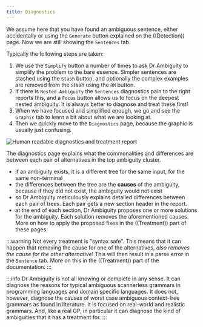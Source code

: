 ```yaml
---
title: Diagnostics
---
```


We assume here that you have found an ambiguous sentence, either accidentally or using the `Generate` button explained on the ((Detection)) page.
Now we are still showing the `Sentences` tab.

Typically the following steps are taken:
1. We use the `Simplify` button a number of times to ask Dr Ambiguity to simplify the problem to the bare essence. Simpler sentences are stashed using the `Stash` button, and optionally the complex examples are removed from the stash using the `RM` button.
2. If there is `Nested Ambiguity` the `Sentences` diagnostics pain to the right reports this, and a `Focus` button allows us to focus on the deepest nested ambiguity. It is always better to diagnose and treat these first!
2. When we have focused and simplified enough, we go and see the `Graphic` tab to learn a bit about what we are looking at.
3. Then we quickly move to the `Diagnostics` page, because the graphic is usually just confusing.

![Human readable diagnostics and treatment report]((diagnostics-report.png))

The diagnostics page explains what the commonalities and differences are between each pair of alternatives in the top ambiguity cluster.
* if an ambiguity exists, it is a different tree for the same input, for the same non-terminal
* the differences between the tree are the **causes** of the ambiguity, because if they did not exist, the ambiguity would not exist
* so Dr Ambiguity meticulously explains detailed differences between each pair of trees. Each pair gets a new section header in the report.
* at the end of each section, Dr Ambiguity proposes one or more solutions for the ambiguity. Each solution removes the aforementioned causes. More on how to apply the proposed fixes in the ((Treatment)) part of these pages.

:::warning
Not every treatment is "syntax safe". This means that it can happen that removing the cause for one of the alternatives, *also removes the cause for the other alternative*!
This will then result in a parse error in the `Sentence` tab. More on this in the ((Treatment)) part of the documentation.
:::

:::info
Dr Ambiguity is not all knowing or complete in any sense. It can diagnose the reasons for typical ambiguous scannerless grammars in programming languages and domain specific languages. It 
does not, however, diagnose the causes of worst case ambiguous context-free grammars as found in literature. It is focused on real-world and realistic grammars. And, like a real GP, in particular it
can diagnose the kind of ambiguities that it has a treatment for.
:::